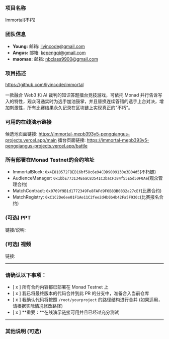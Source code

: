 ### 项目名称
Immortal(不朽)
### 团队信息
- **Young:** 邮箱: liyincode@gmail.com
- **Angus:** 邮箱: kepengqi@gmail.com
- **maomao:** 邮箱: nbclass9900@gmail.com
### 项目描述
https://github.com/liyincode/immortal

一款融合 Web3 和 AI 裁判的知识答题擂台竞技游戏，可依托 Monad 并行告诉写入的特性，观众可通实时为选手加油鼓掌，并且替换连续答错的选手上台对决，增加刺激性，所有比赛结果永久记录在区块链上实现真正的"不朽"。


### 可用的在线演示链接
候选池页面链接: https://immortal-mepb393y5-pengqiangus-projects.vercel.app/main
擂台页面链接: https://immortal-mepb393y5-pengqiangus-projects.vercel.app/battle

### 所有部署在Monad Testnet的合约地址
- ImmortalBlock: `0x4E810572FBEB16bf58c6e94CDD9009130e3B04d5`(不朽链)
- AudienceManager: `0x1bbE773134E6aC83541C3baCF384f55E5d50F0Ae`(观众管理合约)
- MatchContract: `0x0769f9B1d1772349Fe8FAFd9F6B83B0832a27cEf`(比赛合约)
- MatchRegistry: `0xC1C2De6ee01F1Ae11C2fee2d4b0b4b42Fa5F930c`(比赛报名合约)
### (可选) PPT
链接/说明:

### (可选) 视频
链接:

---

### 请确认以下事项：

- [ x ] 所有合约内容都已部署在 Monad Testnet 上
- [ x ] 我已将最终版本的代码合并到此 PR 的分支中，准备合入当前仓库
- [ x ] 我确认代码将按照 `/root/yourproject` 的路径结构进行合并 (如果适用，请根据实际情况修改路径)
- [ x ] **重要：**在线演示链接可用并且已经过充分测试

---

### 其他说明 (可选)
